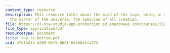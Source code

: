 ```yaml
---
content_type: resource
description: This resource talks about the mind of the sage, being in repose, becomes
  the mirror of the universe, the speculum of all creation.
file: https://ol-ocw-studio-app-production.s3.amazonaws.com/courses/21w-765j-interactive-and-non-linear-narrative-theory-and-practice-spring-2006/47efa333d2990ef90b2163a86a1fa372_top_to_bottom.pdf
file_type: application/pdf
resourcetype: Document
title: top_to_bottom.pdf
uid: 47efa333-d299-0ef9-0b21-63a86a1fa372
---
```

